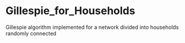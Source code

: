 # Gillespie_for_Households
Gillespie algorithm implemented for a network divided into households randomly connected
